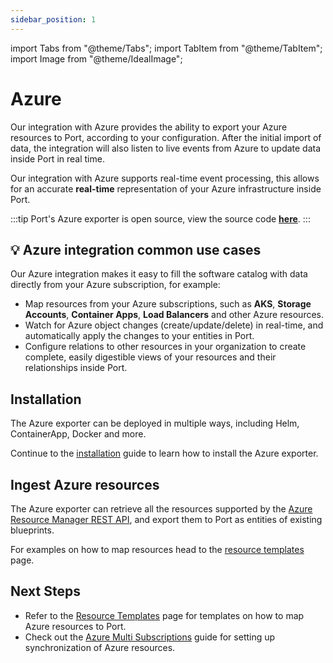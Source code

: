 ```yaml
---
sidebar_position: 1
---
```


import Tabs from "@theme/Tabs";
import TabItem from "@theme/TabItem";
import Image from "@theme/IdealImage";

# Azure

Our integration with Azure provides the ability to export your Azure resources to Port, according to your configuration.
After the initial import of data, the integration will also listen to live events from Azure to update data inside Port in real time.

Our integration with Azure supports real-time event processing, this allows for an accurate **real-time** representation of your Azure infrastructure inside Port.

:::tip
Port's Azure exporter is open source, view the source code [**here**](https://github.com/port-labs/ocean/tree/main/integrations/azure).
:::

## 💡 Azure integration common use cases

Our Azure integration makes it easy to fill the software catalog with data directly from your Azure subscription, for example:

- Map resources from your Azure subscriptions, such as **AKS**, **Storage Accounts**, **Container Apps**, **Load Balancers** and other Azure resources.
- Watch for Azure object changes (create/update/delete) in real-time, and automatically apply the changes to your entities in Port.
- Configure relations to other resources in your organization to create complete, easily digestible views of your resources and their relationships inside Port.

## Installation

The Azure exporter can be deployed in multiple ways, including Helm, ContainerApp, Docker and more.

Continue to the [installation](/build-your-software-catalog/sync-data-to-catalog/cloud-providers/azure/installation.md) guide to learn how to install the Azure exporter.

## Ingest Azure resources

The Azure exporter can retrieve all the resources supported by the [Azure Resource Manager REST API](https://learn.microsoft.com/en-us/rest/api/resources/resources/list), and export them to Port as entities of existing blueprints.

For examples on how to map resources head to the [resource templates](/build-your-software-catalog/sync-data-to-catalog/cloud-providers/azure/resource_templates/resource_templates.md) page.

## Next Steps

- Refer to the [Resource Templates](/build-your-software-catalog/sync-data-to-catalog/cloud-providers/azure/resource_templates/resource_templates.md) page for templates on how to map Azure resources to Port.
- Check out the [Azure Multi Subscriptions](/build-your-software-catalog/sync-data-to-catalog/cloud-providers/azure/multi-subscriptions.md) guide for setting up synchronization of Azure resources.
